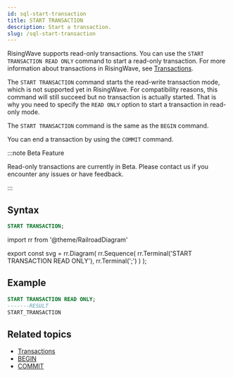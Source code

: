 ```yaml
---
id: sql-start-transaction
title: START TRANSACTION
description: Start a transaction.
slug: /sql-start-transaction
---
```

<head>
  <link rel="canonical" href="https://docs.risingwave.com/docs/current/sql-start-transaction/" />
</head>

RisingWave supports read-only transactions. You can use the `START TRANSACTION READ ONLY` command to start a read-only transaction. For more information about transactions in RisingWave, see [Transactions](/concepts/transactions.md).

The `START TRANSACTION` command starts the read-write transaction mode, which is not supported yet in RisingWave. For compatibility reasons, this command will still succeed but no transaction is actually started. That is why you need to specify the `READ ONLY` option to start a transaction in read-only mode.

The `START TRANSACTION` command is the same as the `BEGIN` command.

You can end a transaction by using the `COMMIT` command.

:::note Beta Feature

Read-only transactions are currently in Beta. Please contact us if you encounter any issues or have feedback.

:::

## Syntax

```sql
START TRANSACTION;
```

import rr from '@theme/RailroadDiagram'

export const svg = rr.Diagram(
    rr.Sequence(
        rr.Terminal('START TRANSACTION READ ONLY'),
        rr.Terminal(';')
    )
);

<drawer SVG={svg} />

## Example

```sql
START TRANSACTION READ ONLY;
-------RESULT
START_TRANSACTION
```

## Related topics

- [Transactions](/concepts/transactions.md)
- [BEGIN](/sql/commands/sql-begin.md)
- [COMMIT](/sql/commands/sql-commit.md)
